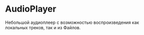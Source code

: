 # AudioPlayer

Небольшой аудиоплеер с возможностью воспроизведения как локальных треков, так и из Файлов.
